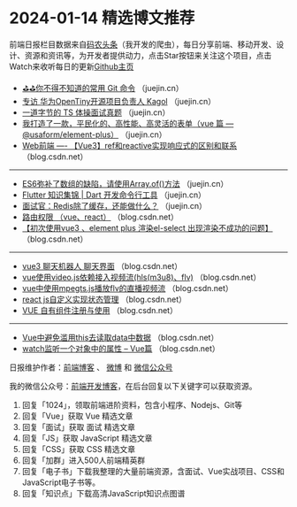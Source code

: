 # 2024-01-14 精选博文推荐

前端日报栏目数据来自[码农头条](http://toutiao.qdkfweb.cn/)（我开发的爬虫），每日分享前端、移动开发、设计、资源和资讯等，为开发者提供动力，点击Star按钮来关注这个项目，点击Watch来收听每日的更新[Github主页](https://github.com/kujian/frontendDaily)
* [⛳⛳你不得不知道的常用 Git 命令](https://juejin.cn/post/7323014486078865443) （juejin.cn）
* [专访 华为OpenTiny开源项目负责人 Kagol](https://juejin.cn/post/7323055938067120179) （juejin.cn）
* [一道字节的 TS 体操面试真题](https://juejin.cn/post/7322850477710884902) （juejin.cn）
* [我打造了一款，平民化的、高性能、高灵活的表单（vue 篇 &#8212; @usaform/element-plus）](https://juejin.cn/post/7322733301668102159) （juejin.cn）
* [Web前端 &#8212;- 【Vue3】ref和reactive实现响应式的区别和联系](https://blog.csdn.net/weixin_68854196/article/details/135569482) （blog.csdn.net）

***
* [ES6弥补了数组的缺陷，请使用Array.of()方法](https://juejin.cn/post/7322941181320052776) （juejin.cn）
* [Flutter 知识集锦 |  Dart 开发命令行工具](https://juejin.cn/post/7322789648601645107) （juejin.cn）
* [面试官：Redis除了缓存，还能做什么？](https://juejin.cn/post/7322518839522000923) （juejin.cn）
* [路由权限 （vue、react）](https://blog.csdn.net/m0_65245884/article/details/135551259) （blog.csdn.net）
* [【初次使用vue3 、element plus 渲染el-select 出现渲染不成功的问题】](https://blog.csdn.net/m0_56553975/article/details/135559611) （blog.csdn.net）

***
* [vue3 聊天机器人 聊天界面](https://blog.csdn.net/Kyrie_mvp/article/details/135552605) （blog.csdn.net）
* [vue使用video.js依赖接入视频流(hls(m3u8)、flv)](https://blog.csdn.net/m0_56023096/article/details/135551002) （blog.csdn.net）
* [vue中使用mpegts.js播放flv的直播视频流](https://blog.csdn.net/qq_53010925/article/details/135543039) （blog.csdn.net）
* [react js自定义实现状态管理](https://blog.csdn.net/qq_41144591/article/details/135543908) （blog.csdn.net）
* [VUE 自有组件注册与使用](https://blog.csdn.net/qq_41437448/article/details/135558105) （blog.csdn.net）

***
* [Vue中避免滥用this去读取data中数据](https://blog.csdn.net/weixin_44692055/article/details/135572288) （blog.csdn.net）
* [watch监听一个对象中的属性 &#8211; Vue篇](https://blog.csdn.net/weixin_45041493/article/details/135571389) （blog.csdn.net）

日报维护作者：[前端博客](https://qdkfweb.cn/) 、 [微博](http://weibo.com/kujian) 和 [微信公众号](https://open.weixin.qq.com/qr/code?username=caibaojian_com)

我的微信公众号：[前端开发博客](https://open.weixin.qq.com/qr/code?username=caibaojian_com)，在后台回复以下关键字可以获取资源。

1. 回复「1024」，领取前端进阶资料，包含小程序、Nodejs、Git等
2. 回复「Vue」获取 Vue 精选文章
3. 回复「面试」获取 面试 精选文章
4. 回复「JS」获取 JavaScript 精选文章
5. 回复「CSS」获取 CSS 精选文章
6. 回复「加群」进入500人前端精英群
7. 回复「电子书」下载我整理的大量前端资源，含面试、Vue实战项目、CSS和JavaScript电子书等。
8. 回复「知识点」下载高清JavaScript知识点图谱